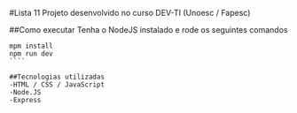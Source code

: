 #Lista 11
Projeto desenvolvido no curso DEV-TI (Unoesc / Fapesc)

##Como executar
Tenha o NodeJS instalado e rode os seguintes comandos

``````
mpm install
npm run dev
````

##Tecnologias utilizadas
-HTML / CSS / JavaScript
-Node.JS
-Express

